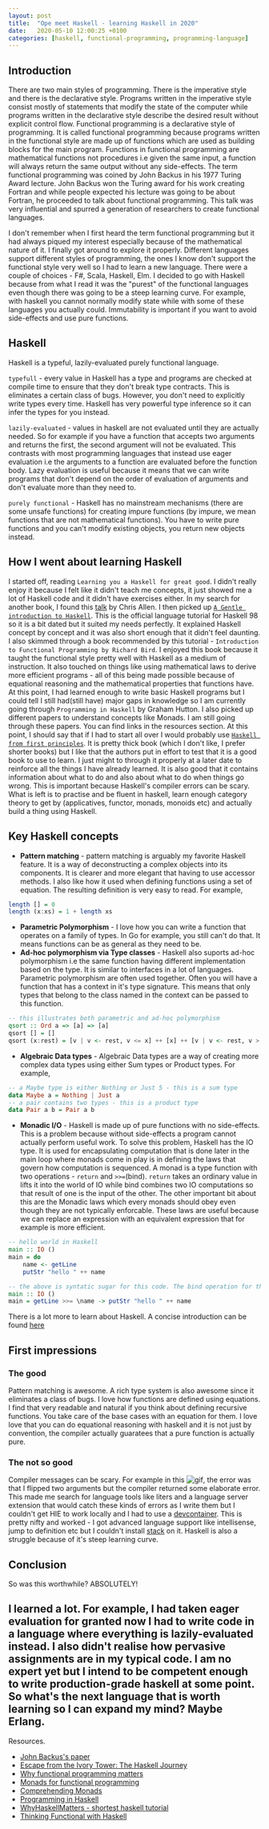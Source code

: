 ```yaml
---
layout: post
title:  "Ope meet Haskell - learning Haskell in 2020"
date:   2020-05-10 12:00:25 +0100
categories: [haskell, functional-programming, programming-language]
---
```



## Introduction

There are two main styles of programming. There is the imperative style and there is the declarative style. Programs written in the imperative style
consist mostly of statements that modify the state of the computer while programs written in the declarative style describe the desired result without explicit control flow.
Functional programming is a declarative style of programming. It is called functional programming because programs written in the functional style are made up of functions which are used as
building blocks for the main program. Functions in functional programming are mathematical functions not procedures i.e given the same input, a function will always return the same output
without any side-effects. The term functional programming was coined by John Backus in his 1977 Turing Award lecture. John Backus won the Turing award for his work creating Fortran and while
people expected his lecture was going to be about Fortran, he proceeded to talk about functional programming. This talk was very influential and spurred a generation of researchers to create functional languages.

I don't remember when I first heard the term functional programming but it had always piqued my interest especially because of the mathematical nature of it. I finally got around to explore it properly.
Different languages support different styles of programming, the ones I know don't support the functional style very well so I had to learn a new language. There were a couple of choices -
F#, Scala, Haskell, Elm. I decided to go with Haskell because from what I read it was the "purest" of the functional languages even though there was going to be a steep learning curve. For example, with haskell
you cannot normally modify state while with some of these languages you actually could. Immutability is important if you want to avoid side-effects and use pure functions.

## Haskell
Haskell is a typeful, lazily-evaluated purely functional language.

`typefull` - every value in Haskell has a type and programs are checked at compile time to ensure that they don't break type contracts. This is eliminates a certain class of bugs. However, you don't need to
explicitly write types every time. Haskell has very powerful type inference so it can infer the types for you instead.

`lazily-evaluated` - values in haskell are not evaluated until they are actually needed. So for example if you have a function that accepts two arguments and returns the first, the second argument will not be
evaluated. This contrasts with most programming languages that instead use eager evaluation i.e the arguments to a function are evaluated before the function body. Lazy evaluation is useful because it means that
we can write programs that don't depend on the order of evaluation of arguments and don't evaluate more than they need to.

`purely functional` - Haskell has no mainstream mechanisms (there are some unsafe functions) for creating impure functions (by impure, we mean functions that are not mathematical functions). You have to write
pure functions and you can't modify existing objects, you return new objects instead.


## How I went about learning Haskell
I started off, reading `Learning you a Haskell for great good`. I didn't really enjoy it because I felt like it didn't teach me concepts, it just showed me a lot of Haskell code and it didn't have exercises either.
In my search for another book, I found this [talk]((https://www.youtube.com/watch?v=Bg9ccYzMbxc&t=4s)) by Chris Allen. I then picked up [`A Gentle introduction to Haskell`](https://www.haskell.org/tutorial/haskell-98-tutorial.pdf).
This is the official language tutorial for Haskell 98 so it is a bit dated but it
suited my needs perfectly. It explained Haskell concept by concept and it was also short enough that it didn't feel daunting. I also skimmed through a book recommended by this tutorial -
`Introduction to Functional Programming by Richard Bird`. I enjoyed this book because it taught the functional style pretty well with Haskell as a medium of instruction. It also touched on things like using mathematical laws to
derive more efficient programs - all of this being made possible because of equational reasoning and the mathematical properties that functions have.
At this point, I had learned enough to write basic Haskell programs but I could tell I still had(still have) major gaps in knowledge so I am currently going through `Programming in
Haskell` by Graham Hutton. I also picked up different papers to understand concepts like Monads. I am still going through these papers. You can find links in the resources section. At this point, I should say that if I had to start all over
I would probably use [`Haskell from first principles`](https://haskellbook.com/). It is pretty thick book (which I don't like, I prefer shorter books) but I like that the authors put in effort to test that it is a good book to use to learn. I just might to through it properly at a later date to reinforce all the things I have already learned. It is also good that it contains information about what to do and also about what to do when things go wrong. This is important because
Haskell's compiler errors can be scary. What is left is to practise and be fluent in haskell, learn enough category theory to get by (applicatives, functor, monads, monoids etc) and actually build a thing using Haskell.


## Key Haskell concepts

* **Pattern matching** - pattern matching is arguably my favorite Haskell feature. It is a way of deconstructing a complex objects into its components. It is clearer and more elegant that having to use accessor methods. I also like how it used when defining functions using a set of equation. The resulting definition is very easy to read. For example,
```haskell
length [] = 0
length (x:xs) = 1 + length xs
```
* **Parametric Polymorphism** - I love how you can write a function that operates on a family of types. In Go for example, you still can't do that. It means functions can be as general as they need to be.
* **Ad-hoc polymorphism via Type classes** - Haskell also suports ad-hoc polymorphism i.e the same function having different implementation based on the type. It is similar to interfaces in a lot of languages. Parametric polymorphism are often used together. Often you will have a function that has a context in it's type signature. This means that only types that belong to the class named in the context can be passed to this function.
```haskell
-- this illustrates both parametric and ad-hoc polymorphism
qsort :: Ord a => [a] => [a]
qsort [] = []
qsort (x:rest) = [v | v <- rest, v <= x] ++ [x] ++ [v | v <- rest, v > x]
```
* **Algebraic Data types** - Algebraic Data types are a way of creating more complex data types using either Sum types or Product types. For example,
```haskell
-- a Maybe type is either Nothing or Just 5 - this is a sum type
data Maybe a = Nothing | Just a
-- a pair contains two types - this is a product type
data Pair a b = Pair a b
```
* **Monadic I/O** - Haskell is made up of pure functions with no side-effects. This is a problem because without side-effects a program cannot actually perform useful work. To solve this problem, Haskell has the IO type. It is used for encapsulating computation that is done later in the main loop where monads come in play is in defining the laws that govern how computation is sequenced. A monad is a type function with two operations - `return` and `>>=`(bind). `return` takes an ordinary value in lifts it into the world of IO while bind combines two IO computations so that result of one is the input of the other. The other important bit about this are the Monadic laws which every monads should obey even though they are not typically enforcable. These laws are useful because we can replace an expression with an equivalent expression that for example is more efficient.

```haskell
-- hello world in Haskell
main :: IO ()
main = do
    name <- getLine
    putStr "hello " ++ name

-- the above is syntatic sugar for this code. The bind operation for the IO monad is used here to create an action from two actions
main :: IO ()
main = getLine >>= \name -> putStr "hello " ++ name
```

There is a lot more to learn about Haskell. A concise introduction can be found [here](https://github.com/thma/WhyHaskellMatters)

## First impressions
### The good
Pattern matching is awesome. A rich type system is also awesome since it eliminates a class of bugs. I love how functions are defined using equations. I find that very readable and natural if you think about defining recursive functions. You take care of the base cases
with an equation for them. I love love that you can do equational reasoning with haskell and it is not just by convention, the compiler actually guaratees that a pure function is actually pure.
### The not so good
Compiler messages can be scary. For example in this ![gif](haskell-scary-error.gif "Scary error"), the error was that I flipped two arguments but the compiler returned some elaborate error. This made me search for language tools like liters and a language server extension that would catch these kinds of errors as I write them but I couldn't get HIE to work locally and I had to use a [devcontainer](https://github.com/hmemcpy/haskell-hie-devcontainer). This is pretty nifty and worked - I got advanced language support like intellisense, jump to definition etc but I couldn't install [stack](https://docs.haskellstack.org/en/stable/README/) on it. Haskell is also a struggle because of it's steep learning curve.

## Conclusion
So was this worthwhile? ABSOLUTELY!

I learned a lot. For example, I had taken eager evaluation for granted now I had to write code in a language where everything is lazily-evaluated instead. I also didn't realise how pervasive assignments are in my typical code.
I am no expert yet but I intend to be competent enough to write production-grade haskell at some point.
So what's the next language that is worth learning so I can expand my mind? Maybe Erlang.
----
Resources.
* [John Backus's paper](https://www.thocp.net/biographies/papers/backus_turingaward_lecture.pdf)
* [Escape from the Ivory Tower: The Haskell Journey](https://www.youtube.com/watch?v=re96UgMk6GQ)
* [Why functional programming matters](https://www.cs.kent.ac.uk/people/staff/dat/miranda/whyfp90.pdf)
* [Monads for functional programming](https://homepages.inf.ed.ac.uk/wadler/papers/marktoberdorf/baastad.pdf)
* [Comprehending Monads](http://www.cs.ox.ac.uk/jeremy.gibbons/publications/ringads.pdf)
* [Programming in Haskell](https://amzn.to/2AHvDKT)
* [WhyHaskellMatters - shortest haskell tutorial](https://github.com/thma/WhyHaskellMatters)
* [Thinking Functional with Haskell](https://amzn.to/2WG0nV6)
